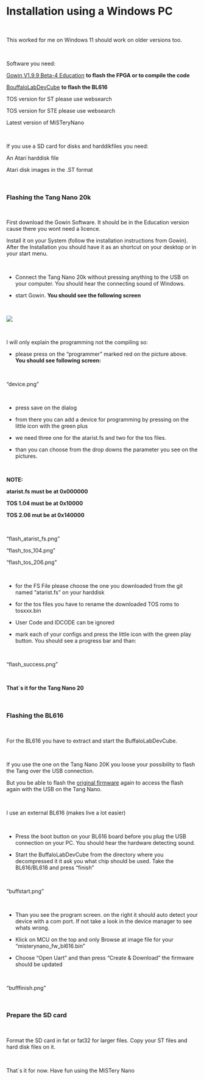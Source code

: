 Installation using a Windows PC
===============================

 

This worked for me on Windows 11 should work on older versions too.

 

Software you need:

[Gowin V1.9.9 Beta-4 Education](https://www.gowinsemi.com/en/support/home/) **to
flash the FPGA or to compile the code**

[BouffaloLabDevCube](https://dev.bouffalolab.com/download) **to flash the
BL616**

TOS version for ST please use websearch

TOS version for STE please use websearch

Latest version of MiSTeryNano

 

If you use a SD card for disks and harddikfiles you need:

An Atari harddisk file

Atari disk images in the .ST format

 

### Flashing the Tang Nano 20k

 

First download the Gowin Software. It should be in the Education version cause
there you wont need a licence.

Install it on your System (follow the installation instructions from Gowin).
After the Installation you should have it as an shortcut on your desktop or in
your start menu.

 

-   Connect the Tang Nano 20k without pressing anything to the USB on your
    computer. You should hear the connecting sound of Windows.

-   start Gowin. **You should see the following screen**

 

![](https://github.com/dna2496/MiSTeryNano/blob/main/images/gowin1.jpg)

 

I will only explain the programming not the compiling so:

-   please press on the “programmer” marked red on the picture above. **You
    should see following screen:**

 

“device.png”

 

-   press save on the dialog

-   from there you can add a device for programming by pressing on the little
    icon with the green plus

-   we need three one for the atarist.fs and two for the tos files.

-   than you can choose from the drop downs the parameter you see on the
    pictures.

 

**NOTE:**

**atarist.fs must be at 0x000000**

**TOS 1.04 must be at 0x10000**

**TOS 2.06 mut be at 0x140000**

 

“flash_atarist_fs.png”

“flash_tos_104.png”

“flash_tos_206.png”

 

-   for the FS File please choose the one you downloaded from the git named
    “atarist.fs” on your harddisk

-   for the tos files you have to rename the downloaded TOS roms to tosxxx.bin

-   User Code and IDCODE can be ignored

-   mark each of your configs and press the little icon with the green play
    button. You should see a progress bar and than:

 

“flash_success.png”

 

**That´s it for the Tang Nano 20**

 

### Flashing the BL616

 

For the BL616 you have to extract and start the BuffaloLabDevCube.

 

If you use the one on the Tang Nano 20K you loose your possibility to flash the
Tang over the USB connection.

But you be able to flash the [original
firmware](https://github.com/harbaum/MiSTeryNano/tree/main/bl616/friend_20k)
again to access the flash again with the USB on the Tang Nano.

 

I use an external BL616 (makes live a lot easier)

 

-   Press the boot button on your BL616 board before you plug the USB connection
    on your PC. You should hear the hardware detecting sound.

-   Start the BuffaloLabDevCube from the directory where you decompressed it it
    ask you what chip should be used. Take the BL616/BL618 and press “finish”

 

“buffstart.png”

 

-   Than you see the program screen. on the right it should auto detect your
    device with a com port. If not take a look in the device manager to see
    whats wrong.

-   Klick on MCU on the top and only Browse at image file for your
    “misterynano_fw_bl616.bin”

-   Choose “Open Uart” and than press “Create & Download” the firmware should be
    updated

 

“bufffinish.png”

 

### Prepare the SD card

 

Format the SD card in fat or fat32 for larger files. Copy your ST files and hard
disk files on it.

 

That´s it for now. Have fun using the MiSTery Nano
